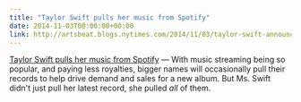 ```yaml
---
title: "Taylor Swift pulls her music from Spotify"
date: 2014-11-03T00:00:00+00:00
link: http://artsbeat.blogs.nytimes.com/2014/11/03/taylor-swift-announces-world-tour-and-pulls-her-music-from-spotify/
---
```

[Taylor Swift pulls her music from Spotify](http://artsbeat.blogs.nytimes.com/2014/11/03/taylor-swift-announces-world-tour-and-pulls-her-music-from-spotify/) &mdash; 
 With music streaming being so popular, and paying less royalties, bigger names will occasionally pull their records to help drive demand and sales for a new album. But Ms. Swift didn't just pull her latest record, she pulled _all_ of them.  
